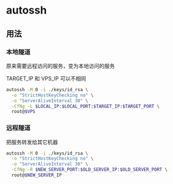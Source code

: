 # autossh

## 用法

### 本地隧道

原来需要远程访问的服务，变为本地访问的服务

TARGET_IP 和 VPS_IP 可以不相同

```sh
autossh -M 0 -i ./keys/id_rsa \
  -o "StrictHostKeyChecking no" \
  -o "ServerAliveInterval 30" \
  -CfNg -L $LOCAL_IP:$LOCAL_PORT:$TARGET_IP:$TARGET_PORT \
  root@$VPS
```

### 远程隧道

把服务转发给其它机器

```sh
autossh -M 0 -i ./keys/id_rsa \
  -o "StrictHostKeyChecking no" \
  -o "ServerAliveInterval 30" \
  -CfNg -R $NEW_SERVER_PORT:$OLD_SERVER_IP:$OLD_SERVER_PORT \
  root@$NEW_SERVER_IP
```
